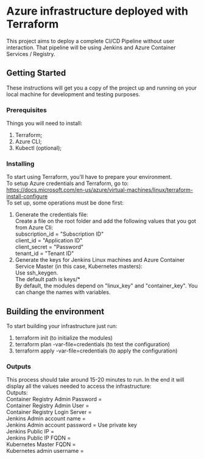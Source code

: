 # Azure infrastructure deployed with Terraform  
This project aims to deploy a complete CI/CD Pipeline without user interaction. That pipeline will be using Jenkins and Azure Container Services / Registry.  

## Getting Started  
These instructions will get you a copy of the project up and running on your local machine for development and testing purposes.  
### Prerequisites  
Things you will need to install:  
1) Terraform;  
2) Azure CLI;  
3) Kubectl (optional);  
### Installing  
To start using Terraform, you'll have to prepare your environment.  
To setup Azure credentials and Terraform, go to:  
https://docs.microsoft.com/en-us/azure/virtual-machines/linux/terraform-install-configure  
To set up, some operations must be done first:  
1) Generate the credentials file:  
Create a file on the root folder and add the following values that you got from Azure Cli:  
subscription_id = "Subscription ID"  
client_id = "Application ID"  
client_secret = "Password"  
tenant_id = "Tenant ID"  
2) Generate the keys for Jenkins Linux machines and Azure Container Service Master (in this case, Kubernetes masters):  
Use ssh_keygen.  
The default path is keys/*  
By default, the modules depend on "linux_key" and "container_key". You can change the names with variables.  
## Building the environment
To start building your infrastructure just run:
1) terraform init (to initialize the modules)
2) terraform plan -var-file=credentials (to test the configuration)
3) terraform apply -var-file=credentials (to apply the configuration)  
### Outputs
This process should take around 15-20 minutes to run. In the end it will display all the values needed to access the infrastructure:  
Outputs:  
Container Registry Admin Password = <container registry password>  
Container Registry Admin User = <container registry admin user>  
Container Registry Login Server = <container registry login server>  
Jenkins Admin account name = <jenkins ssh user>  
Jenkins Admin account password = Use private key  
Jenkins Public IP = <jenkins public IP>  
Jenkins Public IP FQDN = <jenkins public IP FQDN>  
Kubernetes Master FQDN = <Kubernetes master public IP FQDN>  
Kubernetes admin username = <Kubernetes master ssh user>  
